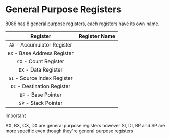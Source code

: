 # General Purpose Registers

8086 has 8 general purpose registers, each registers have its own name.

| Register | Register Name |
| :---: | ---: |
| `AX` - Accumulator Register  |
| `BX` - Base Address Register |
| `CX` - Count Register    |
| `DX` - Data Register |
| `SI` - Source Index Register |
| `DI` - Destination Register  |
| `BP` - Base Pointer  |
| `SP` - Stack Pointer |

> [!IMPORTANT]
> AX, BX, CX, DX are general purpose registers however SI, DI, BP and SP are more specific even though they're general purpose registers